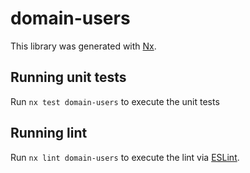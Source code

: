 # domain-users

This library was generated with [Nx](https://nx.dev).

## Running unit tests

Run `nx test domain-users` to execute the unit tests

## Running lint

Run `nx lint domain-users` to execute the lint via [ESLint](https://eslint.org/).
